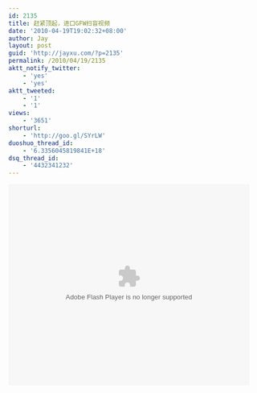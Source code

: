 ```yaml
---
id: 2135
title: 赶紧顶起，进口GFW扫盲视频
date: '2010-04-19T19:02:32+08:00'
author: Jay
layout: post
guid: 'http://jayxu.com/?p=2135'
permalink: /2010/04/19/2135
aktt_notify_twitter:
    - 'yes'
    - 'yes'
aktt_tweeted:
    - '1'
    - '1'
views:
    - '3651'
shorturl:
    - 'http://goo.gl/SYrLW'
duoshuo_thread_id:
    - '6.3356045819841E+18'
dsq_thread_id:
    - '4432341232'
---
```


<embed src="http://player.youku.com/player.php/sid/XMTY1OTk4NDQ0/v.swf" quality="high" width="480" height="400" align="middle" allowScriptAccess="sameDomain" type="application/x-shockwave-flash"></embed>